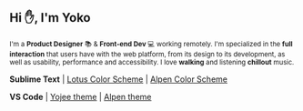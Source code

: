 
## Hi :hand:, I'm Yoko

<sub>I'm a **Product Designer** :books: & **Front-end Dev** :computer: working remotely. I'm specialized in the **full interaction** that users have with the web platform, from its design to its development, as well as usability, performance and accessibility. I love **walking** and listening **chillout** music.</sub>

**Sublime Text** | [Lotus Color Scheme](https://packagecontrol.io/packages/Lotus%20Color%20Scheme) | [Alpen Color Scheme](https://packagecontrol.io/packages/Alpen%20Color%20Scheme)

**VS Code** | [Yojee theme](https://marketplace.visualstudio.com/items?itemName=Yoko-Luxelego.yojee) | [Alpen theme](https://marketplace.visualstudio.com/items?itemName=Yoko-Luxelego.alpen)
